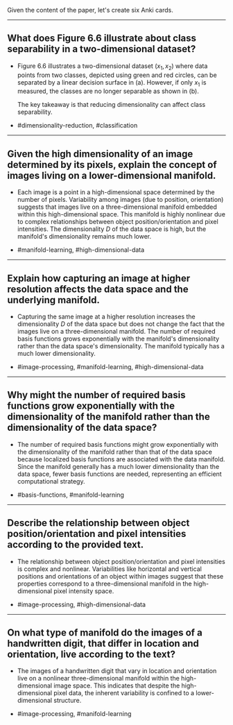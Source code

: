 Given the content of the paper, let's create six Anki cards.

---

## What does Figure 6.6 illustrate about class separability in a two-dimensional dataset?

- Figure 6.6 illustrates a two-dimensional dataset $\left(x_{1}, x_{2}\right)$ where data points from two classes, depicted using green and red circles, can be separated by a linear decision surface in (a). However, if only $x_{1}$ is measured, the classes are no longer separable as shown in (b).
  
  The key takeaway is that reducing dimensionality can affect class separability.
  
- #dimensionality-reduction, #classification

---

## Given the high dimensionality of an image determined by its pixels, explain the concept of images living on a lower-dimensional manifold.

- Each image is a point in a high-dimensional space determined by the number of pixels. Variability among images (due to position, orientation) suggests that images live on a three-dimensional manifold embedded within this high-dimensional space. This manifold is highly nonlinear due to complex relationships between object position/orientation and pixel intensities. The dimensionality $D$ of the data space is high, but the manifold's dimensionality remains much lower.

- #manifold-learning, #high-dimensional-data

---

## Explain how capturing an image at higher resolution affects the data space and the underlying manifold.

- Capturing the same image at a higher resolution increases the dimensionality $D$ of the data space but does not change the fact that the images live on a three-dimensional manifold. The number of required basis functions grows exponentially with the manifold's dimensionality rather than the data space's dimensionality. The manifold typically has a much lower dimensionality.

- #image-processing, #manifold-learning, #high-dimensional-data

---

## Why might the number of required basis functions grow exponentially with the dimensionality of the manifold rather than the dimensionality of the data space?

- The number of required basis functions might grow exponentially with the dimensionality of the manifold rather than that of the data space because localized basis functions are associated with the data manifold. Since the manifold generally has a much lower dimensionality than the data space, fewer basis functions are needed, representing an efficient computational strategy.

- #basis-functions, #manifold-learning

---

## Describe the relationship between object position/orientation and pixel intensities according to the provided text.

- The relationship between object position/orientation and pixel intensities is complex and nonlinear. Variabilities like horizontal and vertical positions and orientations of an object within images suggest that these properties correspond to a three-dimensional manifold in the high-dimensional pixel intensity space.

- #image-processing, #high-dimensional-data

---

## On what type of manifold do the images of a handwritten digit, that differ in location and orientation, live according to the text?

- The images of a handwritten digit that vary in location and orientation live on a nonlinear three-dimensional manifold within the high-dimensional image space. This indicates that despite the high-dimensional pixel data, the inherent variability is confined to a lower-dimensional structure.

- #image-processing, #manifold-learning